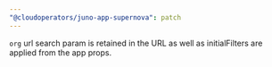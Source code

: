 ```yaml
---
"@cloudoperators/juno-app-supernova": patch
---
```


`org` url search param is retained in the URL as well as initialFilters are applied from the app props.
